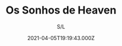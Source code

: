 ---
id: 'e5e67d19-d7d7-4d3a-b5ca-1c12fe5b77a1'
type: 'movie' # Filme, Série, Anime
title: "Os Sonhos de Heaven"
synopsis: ["Heaven Leigh Casteel, talentosa e inteligente, é a mais velha de cinco crianças pobres que lutam para sobreviver em um barraco na montanha. Enquanto aguenta negligência e abuso, Heaven descobre um segredo obscuro que muda tudo o que ela achava que sabia sobre sua família. Então a tragédia rasga seu mundo e ela deve forjar seu próprio caminho no mundo cruel e desconhecido.",
]
originalTitle: "Heaven"
date: '2021-04-05T19:19:43.000Z'
update: '2021-04-05T19:19:43.000Z'
releaseDate: '2019-07-27T03:00:00.000Z'
imdb:
  rating: '5.9' # 8.5
  id: '' # tt0470752
duration: '1h 28 Min'
trailer:
  urls: [
    'q2xOtZoUSjU',
  ]
tags: ['1080p']
genre: ['Drama', 'Suspense'] #
quality: 'WEB-DL' # BluRay, WEB-DL, HDTV, WEB-DL4K, WEB-DLe
format: 'Mkv' # MKV, MP4, TS
audio: 'Português, Inglês' # Dublado, Legendado, Dual Audio, Dub & Leg
subtitle: 'S/L' # Português, inglês,
size: '5.53 GB' # 4.8 GB
audioQuality: 10
videoQuality: 10
directors: []
#  - name: 'Lana Wachowski'
#    image: ''
#  - name: 'Lilly Wachowski'
#    image: ''
cast: []
#  - name: 'Keanu Reeves'
#    image: ''
#    characterName: 'Neo'
writers: []
#  - name: ''
#    image: ''
maturityRating:
  age: '' # L , 10, 12, 14, 16, 18
  topics: [''] # Violence, Illegal drugs, Inappropriate Language, Legal Drugs, Sexual Content, Extreme Violence
###########################################
download:
  
  - url: 'magnet:?xt=urn:btih:2d2e9e72dcccedc7e58204d5ab6ff543553f44a3&dn=LAPUMiA.Org%20-%20Os%20Sonhos%20de%20Heaven%202020%20(1080p-FULL)&tr=udp%3a%2f%2ftracker.opentrackr.org%3a1337%2fannounce&tr=udp%3a%2f%2ftracker.openbittorrent.com%3a80%2fannounce&tr=udp%3a%2f%2ftracker.trackerfix.com%3a80%2fannounce&tr=udp%3a%2f%2ftracker.coppersurfer.tk%3a6969%2fannounce&tr=udp%3a%2f%2ftracker.leechers-paradise.org%3a6969%2fannounce&tr=udp%3a%2f%2feddie4.nl%3a6969%2fannounce&tr=udp%3a%2f%2fp4p.arenabg.com%3a1337%2fannounce&tr=udp%3a%2f%2fexplodie.org%3a6969%2fannounce&tr=udp%3a%2f%2fzer0day.ch%3a1337%2fannounce'
    resolution: '1080p' # 720p, 1080p, 4K,
    audio: 'Dual Áudio' # Dublado, Legendado, Dual Audio
    size: '' # 4.8 GB
    quality: '' # BluRay, WEB-DL
    format: '' # MKV
images:
  cover: '/assets/movies/os-sonhos-de-heaven.jpg'
  background: '/assets/movies/'
---